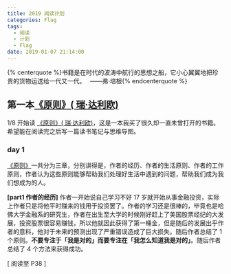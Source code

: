 ```yaml
---
title: 2019 阅读计划
categories: Flag
tags:
  - 阅读
  - 计划
  - Flag
date: 2019-01-07 21:14:00
---
```


{% centerquote %}书籍是在时代的波涛中航行的思想之船，它小心翼翼地把珍贵的货物运送给一代又一代。　
——弗·培根{% endcenterquote %}

<!-- more -->

## 第一本[《原则》( 瑞·达利欧)](https://item.jd.com/12257413.html)
 
1/8 开始读 [《原则》( 瑞·达利欧)](https://item.jd.com/12257413.html)，这是一本我买了很久却一直未曾打开的书籍。希望能在阅读完之后写一篇读书笔记与思维导图。

### day 1
 [《原则》](https://item.jd.com/12257413.html)一共分为三章，分别讲得是，作者的经历、作者的生活原则、作者的工作原则，作者认为这些原则能够帮助我们处理好生活中遇到的问题，帮助我们成为我们想成为的人。
 
**[part1 作者的经历]** 作者一开始说自己学习不好 17 岁就开始从事金融投资，实际上作者只是将他平时赚来的钱用于投资罢了。作者的学习还是很棒的，毕竟也是哈佛大学金融系的研究生，作者在出生至大学的时候刚好赶上了美国股票经纪的大发展，投资股票很容易赚钱，所以他就因此获得了第一桶金，但是随后的发展出乎作者的意料，他对于未来的预测出现了严重错误造成了巨大损失。随后作者总结了 1 个原则。**不要专注于「我是对的」而要专注在「我怎么知道我是对的」**。随后作者总结了 4 个方法来获得成功。
 
 [ 阅读至 P38 ]